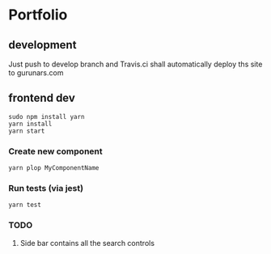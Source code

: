 # Portfolio

## development

Just push to develop branch and Travis.ci shall automatically deploy
ths site to gurunars.com

## frontend dev

    sudo npm install yarn
    yarn install
    yarn start

### Create new component

    yarn plop MyComponentName

### Run tests (via jest)

    yarn test

### TODO

1. Side bar contains all the search controls
